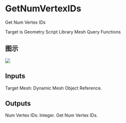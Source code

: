 # GetNumVertexIDs

Get Num Vertex IDs

Target is Geometry Script Library Mesh Query Functions

## 图示

![]($-20221218-19120444.png)

## Inputs

Target Mesh: Dynamic Mesh Object Reference.  

## Outputs

Num Vertex IDs: Integer. Get Num Vertex IDs.

